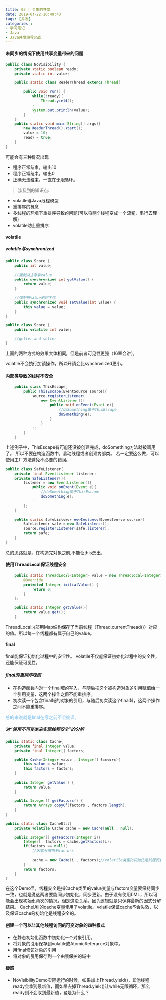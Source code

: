 ```yaml
---
title: 03 | 对象的共享
date: 2019-03-22 10:49:43
tags: [并发]
categories :
- 学习笔记
- Java
- Java并发编程实战
---
```


#### 未同步的情况下使用共享变量带来的问题
```java
public class NoVisibility {
    private static boolean ready;
    private static int value;

    public static class ReaderThread extends Thread{
    
        public void run() {
            while(!ready){
                Thread.yield();
            }
            System.out.println(value);
        }
    }
    public static void main(String[] args){
        new ReaderThread().start();
        value = 10;
        ready = true;
    }
}
```
可能会有三种情况出现
- 程序正常结束，输出10
- 程序正常结束，输出0
- 正确无法结束，一直在无限循环。

> 涉及到的知识点:
- volatile与Java线程模型
- 重排序的概念
- 多线程的环境下重排序导致的问题(可以将两个线程变成一个流程，串行去理解)
- volatile防止重排序



#### volatile

##### volatile与synchronized
```java
public class Score {
    public int value;
    
    //强制从主存拿value
    public synchronized int getValue() {
        return value;
    }
    
    //强制把value刷到主存
    public synchronized void setValue(int value) {
        this.value = value;
    }
}
```

```java
public class Score {
    public volatile int value;

    //getter and setter
}
```
上面的两种方式的效果大体相同，但是前者可见性更强（16章会讲）。

volatile不会执行加锁操作，所以开销会比synchronized更小。

#### 内部类导致的线程不安全
```java
    public class ThisEscape{
        public ThisEscape(EventSource source){
            source.registerListener(
                new EventListener(){
                    public void onEvent(Event e){
                        //doSomething属于ThisEscape
                        doSomething(e);
                    }
                }
            );
        }
    }
```
上述例子中，ThisEscape有可能还没被创建完成，doSomething方法就被调用了。
所以不要在构造函数中，启动线程或者创建内部类。
若一定要这么做，可以使用工厂方法避免不必要的错误。

```java
public class SafeListener{
    private final EventListener listener;
    private SafeListener(){
        listener = new EventListener(){
            public void onEvent(Event e){
                //doSomething属于ThisEscape
                doSomething(e);
            }
        };
    }
    
    public static SafeListener newInstance(EventSource source){
        SafeListener safe = new SafeListener();
        source.registerListener(safe.listener);
        return safe; 
    }
}
```
总的思路就是，在构造完对象之前,不能让this逸出。


#### 使用ThreadLocal保证线程安全
```java
    public static ThreadLocal<Integer> value = new ThreadLocal<Integer>(){
        @Override
        protected Integer initialValue() {
            return 0;
        }
    };
    
    public static Integer getValue(){
        return value.get();
    }
```

ThreadLocal内部用Map结构保存了当前线程（Thread.currentThread()）对应的值。所以每一个线程都有属于自己的value。


#### final
final能保证初始化过程中的安全性。
volatile不仅能保证初始化过程中的安全性，还能保证可见性。

##### final的重排序规则
- 在构造函数内对一个final域的写入，与随后把这个被构造对象的引用赋值给一个引用变量，这两个操作之间不能重排序。
- 初次读一个包含final域的对象的引用，与随后初次读这个final域，这两个操作之间不能重排序。

<font color = "#7EC0EE">总的来说就是final在写之前不会被读。</font>


##### 对“使用不可变类来实现线程安全”的分析
```java
public static class Cache{
    private final Integer value;
    private final Integer[] factors;

    public Cache(Integer value , Integer[] factors){
        this.value = value;
        this.factors = factors;
    }
    
    public Integer getValue() {
        return value;
    }
    
    public Integer[] getFactors() {
        return Arrays.copyOf(factors , factors.length);
    }
}
```
```java
public static class CacheUtil{
    private volatile Cache cache = new Cache(null , null);

    public Integer[] getFactors(Integer i){
        Integer[] factors = cache.getFactors(i);
        if(factors == null){
            //因式分解得到factors
            
            cache = new Cache(i , factors);//volatile类型的初始化是线程安全的    
        }
        return factors;
    }
}
```

在这个Demo里，线程安全是指Cache类里的value变量与factors变量要保持同步一致，也就是说这两者要能同步初始化，同步更新。由于没有使用DML，所以可能会出现初始化两次的情况，但是这没关系，因为逻辑就是只保存最新的因式分解结果。
CacheUtil的cache变量使用了volatile。volatile保证cache不会失效，以及保证cache的初始化是线程安全的。


#### 创建一个可以让其他线程访问的可变对象的四种模式
- 在静态初始化函数中初始化一个对象引用。
- 将对象的引用保存到volatile或AtomicReferance对象中。
- 用final修饰对象的引用
- 将对象的引用保存到一个由锁保护的域中



#### 疑惑
- NoVisibilityDemo实际运行的时候，如果加上Thread.yield()，其他线程ready会拿到最新值，而如果去掉Thread.yield()让while无限循环，那么ready则不会取到最新值，这是为什么？








